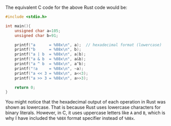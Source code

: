 The equivalent C code for the above Rust code would be:

```c
#include <stdio.h>

int main(){
    unsigned char a=105;
    unsigned char b=91;

    printf("a      = %08x\n", a);  // hexadecimal format (lowercase)
    printf("b      = %08x\n", b);
    printf("a | b  = %08x\n", a|b);
    printf("a & b  = %08x\n", a&b);
    printf("a ^ b  = %08x\n", a^b);
    printf("!a     = %08x\n", ~a);
    printf("a << 3 = %08x\n", a<<3);
    printf("a >> 3 = %08x\n", a>>3);

    return 0;
}
```

You might notice that the hexadecimal output of each operation in Rust was shown as lowercase. That is because Rust uses lowercase characters for binary literals. However, in C, it uses uppercase letters like `A` and `B`, which is why I have included the `%08X` format specifier instead of `%08x`.
